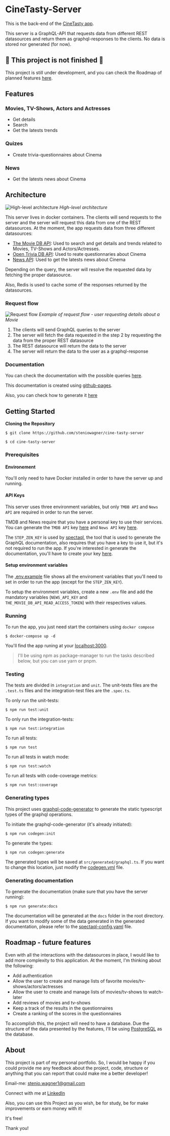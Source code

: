 # CineTasty-Server

This is the back-end of the [CineTasty app](https://github.com/steniowagner/cine-tasty-mobile). 

This server is a GraphQL-API that requests data from different REST datasources and return them as graphql-responses to the clients. No data is stored nor generated (for now).

## 🚧 This project is not finished 🚧

This project is still under development, and you can check the Roadmap of planned features [here](https://github.com/steniowagner/cine-tasty-server/blob/development/README.md#roadmap---future-features). 

## Features
### Movies, TV-Shows, Actors and Actresses
- Get details
- Search
- Get the latests trends

### Quizes
- Create trivia-questionnaires about Cinema

### News
- Get the latests news about Cinema

## Architecture
![High-level architecture](https://github.com/steniowagner/cine-tasty-server/blob/development/static/architecture-high-level.png)
*High-level architecture*

This server lives in docker containers. The clients will send requests to the server and the server will request this data from one of the REST datasources. At the moment, the app requests data from three different datasources:

- [The Movie DB API](https://developer.themoviedb.org/reference/intro/getting-started): Used to search and get details and trends related to Movies, TV-Shows and Actors/Actresses.
- [Open Trivia DB API](https://opentdb.com/): Used to reate questionnaries about Cinema
- [News API](https://newsapi.org/): Used to get the latests news about Cinema

Depending on the query, the server will resolve the requested data by fetching the proper datasource.

Also, Redis is used to cache some of the responses returned by the datasources.

### Request flow
![Request flow](https://github.com/steniowagner/cine-tasty-server/blob/development/static/request-flow.png)
*Example of request flow - user requesting details about a Movie*

1) The clients will send GraphQL queries to the server
2) The server will fetch the data requested in the step 2 by requesting the data from the proper REST datasource
3) The REST datasource will return the data to the server
4) The server will return the data to the user as a graphql-response

### Documentation
You can check the documentation with the possible queries [here](https://steniowagner.github.io/cine-tasty-server/).

This documentation is created using [github-pages](https://pages.github.com/).

Also, you can check how to generate it [here](https://github.com/steniowagner/cine-tasty-server/blob/development/README.md#generating-documentation)

## Getting Started

**Cloning the Repository**

```
$ git clone https://github.com/steniowagner/cine-tasty-server

$ cd cine-tasty-server
```

### Prerequisites

#### Environement

You'll only need to have Docker installed in order to have the server up and running.

#### API Keys

This server uses three environment variables, but only `TMDB API` and `News API` are required in order to run the server.

TMDB and News require that you have a personal key to use their services. You can generate the `TMDB API` key [here](https://developer.themoviedb.org/docs/getting-started) and `News API` key [here](https://newsapi.org/register).

The `STEP_ZEN_KEY` is used by [spectaql](https://github.com/anvilco/spectaql), the tool that is used to generate the GraphQL documentation, also requires that you have a key to use it, but it's not required to run the app. If you're interested in generate the documentation, you'll have to create your key [here](https://dashboard.stepzen.com/).

#### Setup environment variables

The [.env.example](https://github.com/steniowagner/cine-tasty-server/blob/development/.env.example) file shows all the enviroment variables that you'll need to set in order to run the app (except for the `STEP_ZEN_KEY`).

To setup the environment variables, create a new `.env` file and add the mandatory variables (`NEWS_API_KEY` and `THE_MOVIE_DB_API_READ_ACCESS_TOKEN`) with their respectives values.

### Running

To run the app, you just need start the containers using `docker compose`
```
$ docker-compose up -d
```

You'll find the app runing at your [localhost:3000](http://localhost:3000/).

> I'll be using npm as package-manager to run the tasks described below, but you can use yarn or pnpm.

### Testing

The tests are divided in `integration` and `unit`. The unit-tests files are the `.test.ts` files and the integration-test files are the `.spec.ts`.

To only run the unit-tests:
```
$ npm run test:unit
```

To only run the integration-tests:
```
$ npm run test:integration
```

To run all tests:
```
$ npm run test
```

To run all tests in watch mode:
```
$ npm run test:watch
```

To run all tests with code-coverage metrics:
```
$ npm run test:coverage
```

### Generating types

This project uses [graphql-code-generator](https://github.com/dotansimha/graphql-code-generator) to generate the static typescript types of the graphql operations.

To initiate the graphql-code-generator (it's already initiated):
```
$ npm run codegen:init
```

To generate the types:
```
$ npm run codegen:generate
```

The generated types will be saved at `src/generated/graphql.ts`. If you want to change this location, just modify the [codegen.yml](https://github.com/steniowagner/cine-tasty-server/blob/development/codegen.yml) file.

### Generating documentation

To generate the documentation (make sure that you have the server running):

```
$ npm run generate:docs
```

The documentation will be generated at the `docs` folder in the root directory. If you want to modify some of the data generated in the generated documentation, please refer to the [spectaql-config.yaml](https://github.com/steniowagner/cine-tasty-server/blob/development/spectaql-config.yaml) file.

## Roadmap - future features

Even with all the interactions with the datasources in place, I would like to add more complexity to this application. At the moment, I'm thinking about the following:

- Add authentication
- Allow the user to create and manage lists of favorite movies/tv-shows/actors/actresses
- Allow the user to create and manage lists of movies/tv-shows to watch-later
- Add reviews of movies and tv-shows
- Keep a track of the results in the questionnaires
- Create a ranking of the scores in the questionnaires

To accomplish this, the project will need to have a database. Due the structure of the data presented by the features, I'll be using [PostgreSQL](https://www.postgresql.org/) as the database.

## About


This project is part of my personal portfolio. So, I would be happy if you could provide me any feedback about the project, code, structure or anything that you can report that could make me a better developer!

  
Email-me: stenio.wagner1@gmail.com

  

Connect with me at [LinkedIn](https://www.linkedin.com/in/steniowagner/)

  

Also, you can use this Project as you wish, be for study, be for make improvements or earn money with it!

  

It's free!

Thank you!
